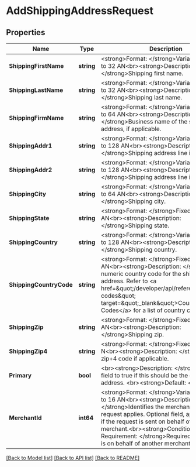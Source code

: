 # AddShippingAddressRequest

## Properties
Name | Type | Description | Notes
------------ | ------------- | ------------- | -------------
**ShippingFirstName** | **string** | &lt;strong&gt;Format: &lt;/strong&gt;Variable length, up to 32 AN&lt;br&gt;&lt;strong&gt;Description: &lt;/strong&gt;Shipping first name. | [default to null]
**ShippingLastName** | **string** | &lt;strong&gt;Format: &lt;/strong&gt;Variable length, up to 32 AN&lt;br&gt;&lt;strong&gt;Description: &lt;/strong&gt;Shipping last name. | [default to null]
**ShippingFirmName** | **string** | &lt;strong&gt;Format: &lt;/strong&gt;Variable length, up to 64 AN&lt;br&gt;&lt;strong&gt;Description: &lt;/strong&gt;Business name of the shipping address, if applicable.  | [optional] [default to null]
**ShippingAddr1** | **string** | &lt;strong&gt;Format: &lt;/strong&gt;Variable length, up to 128 AN&lt;br&gt;&lt;strong&gt;Description: &lt;/strong&gt;Shipping address line item 1. | [optional] [default to null]
**ShippingAddr2** | **string** | &lt;strong&gt;Format: &lt;/strong&gt;Variable length, up to 128 AN&lt;br&gt;&lt;strong&gt;Description: &lt;/strong&gt;Shipping address line item 2. | [optional] [default to null]
**ShippingCity** | **string** | &lt;strong&gt;Format: &lt;/strong&gt;Variable length, up to 64 AN&lt;br&gt;&lt;strong&gt;Description: &lt;/strong&gt;Shipping city. | [optional] [default to null]
**ShippingState** | **string** | &lt;strong&gt;Format: &lt;/strong&gt;Fixed length, 3 AN&lt;br&gt;&lt;strong&gt;Description: &lt;/strong&gt;Shipping state. | [optional] [default to null]
**ShippingCountry** | **string** | &lt;strong&gt;Format: &lt;/strong&gt;Variable length, up to 128 AN&lt;br&gt;&lt;strong&gt;Description: &lt;/strong&gt;Shipping country. | [optional] [default to null]
**ShippingCountryCode** | **string** | &lt;strong&gt;Format: &lt;/strong&gt;Fixed length, 3 AN&lt;br&gt;&lt;strong&gt;Description: &lt;/strong&gt;ISO numeric country code for the shipping address. Refer to &lt;a href&#x3D;\&quot;/developer/api/reference#country-codes\&quot; target&#x3D;\&quot;_blank\&quot;&gt;Country Codes&lt;/a&gt; for a list of country codes. | [optional] [default to null]
**ShippingZip** | **string** | &lt;strong&gt;Format: &lt;/strong&gt;Fixed length, 10 AN&lt;br&gt;&lt;strong&gt;Description: &lt;/strong&gt;Shipping zip. | [optional] [default to null]
**ShippingZip4** | **string** | &lt;strong&gt;Format: &lt;/strong&gt;Fixed length, 4 N&lt;br&gt;&lt;strong&gt;Description: &lt;/strong&gt;Shipping zip+4 code if applicable. | [optional] [default to null]
**Primary** | **bool** | &lt;br&gt;&lt;strong&gt;Description: &lt;/strong&gt;Set this field to true if this should be the default address. &lt;br&gt;&lt;strong&gt;Default: &lt;/strong&gt;false | [optional] [default to null]
**MerchantId** | **int64** | &lt;strong&gt;Format: &lt;/strong&gt;Variable length, up to 16 AN&lt;br&gt;&lt;strong&gt;Description: &lt;/strong&gt;Identifies the merchant to whom this request applies. Optional field, applicable only if the request is sent on behalf of another merchant.&lt;br&gt;&lt;strong&gt;Conditional Requirement: &lt;/strong&gt;Required if this request is on behalf of another merchant. | [optional] [default to null]

[[Back to Model list]](../README.md#documentation-for-models) [[Back to API list]](../README.md#documentation-for-api-endpoints) [[Back to README]](../README.md)

